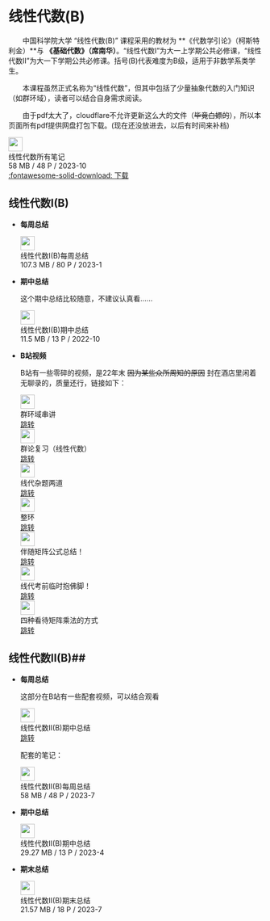 # 线性代数(B)
&emsp;&emsp;中国科学院大学 “线性代数(B)” 课程采用的教材为 **《代数学引论》（柯斯特利金）**与 **《基础代数》（席南华）**。“线性代数I”为大一上学期公共必修课，“线性代数II”为大一下学期公共必修课。括号(B)代表难度为B级，适用于非数学系类学生。

&emsp;&emsp;本课程虽然正式名称为“线性代数”，但其中包括了少量抽象代数的入门知识（如群环域），读者可以结合自身需求阅读。

&emsp;&emsp;由于pdf太大了，cloudflare不允许更新这么大的文件（~~毕竟白嫖的~~），所以本页面所有pdf提供网盘打包下载。(现在还没放进去，以后有时间来补档)

<div class="card file-block" markdown="1">
<div class="file-icon"><img src="/assets/images/pdf.svg" style="height: 2em;"></div>
<div class="file-body">
<div class="file-title">线性代数所有笔记</div>
<div class="file-meta">58 MB / 48 P / 2023-10</div>
</div>
<a class="down-button" target="_blank" href="/assets/files/线代II每周总结.pdf"   markdown="1">:fontawesome-solid-download: 下载</a>
 </div>

## 线性代数I(B)
- **每周总结**
    
    <div class="card file-block" markdown="1">
    <div class="file-icon"><img src="/assets/images/pdf.svg" style="height: 2em;"></div>
    <div class="file-body">
    <div class="file-title">线性代数I(B)每周总结</div>
    <div class="file-meta">107.3 MB / 80 P / 2023-1</div>
    </div>

- **期中总结**

    这个期中总结比较随意，不建议认真看……

    <div class="card file-block" markdown="1">
    <div class="file-icon"><img src="/assets/images/pdf.svg" style="height: 2em;"></div>
    <div class="file-body">
    <div class="file-title">线性代数I(B)期中总结</div>
    <div class="file-meta">11.5 MB / 13 P / 2022-10</div>  
    </div>
    
- **B站视频**

    B站有一些零碎的视频，是22年末 ~~因为某些众所周知的原因~~ 封在酒店里闲着无聊录的，质量还行，链接如下：

    <div class="card file-block" markdown="1">
    <div class="file-icon"><img src="/assets/images/bilibili.jpg" style="height: 2em;"></div>
    <div class="file-body">
    <div class="file-title">群环域串讲</div>
    </div>
    <a class="down-button" target="_blank" href="https://www.bilibili.com/video/BV1L84y1k7Yc/?spm_id_from=333.999.0.0&vd_source=c1a3f3faf4a9d5962c6abf481334720a"   markdown="1">跳转</a>
    </div>

    <div class="card file-block" markdown="1">
    <div class="file-icon"><img src="/assets/images/bilibili.jpg" style="height: 2em;"></div>
    <div class="file-body">
    <div class="file-title">群论复习（线性代数）</div>
    </div>
    <a class="down-button" target="_blank" href="https://www.bilibili.com/video/BV16G4y1u7Ci/?spm_id_from=333.999.0.0&vd_source=c1a3f3faf4a9d5962c6abf481334720a"   markdown="1">跳转</a>
    </div>

    <div class="card file-block" markdown="1">
    <div class="file-icon"><img src="/assets/images/bilibili.jpg" style="height: 2em;"></div>
    <div class="file-body">
    <div class="file-title">线代杂题两道</div>
    </div>
    <a class="down-button" target="_blank" href="https://www.bilibili.com/video/BV1pD4y1h7vt/?spm_id_from=333.999.0.0&vd_source=c1a3f3faf4a9d5962c6abf481334720a"   markdown="1">跳转</a>
    </div>

    <div class="card file-block" markdown="1">
    <div class="file-icon"><img src="/assets/images/bilibili.jpg" style="height: 2em;"></div>
    <div class="file-body">
    <div class="file-title">整环</div>
    </div>
    <a class="down-button" target="_blank" href="https://www.bilibili.com/video/BV1SK411q7QH/?spm_id_from=333.999.0.0&vd_source=c1a3f3faf4a9d5962c6abf481334720a"   markdown="1">跳转</a>
    </div>

    <div class="card file-block" markdown="1">
    <div class="file-icon"><img src="/assets/images/bilibili.jpg" style="height: 2em;"></div>
    <div class="file-body">
    <div class="file-title">伴随矩阵公式总结！</div>
    </div>
    <a class="down-button" target="_blank" href="https://www.bilibili.com/video/BV1U14y1P7Dj/?spm_id_from=333.999.0.0&vd_source=c1a3f3faf4a9d5962c6abf481334720a"   markdown="1">跳转</a>
    </div>

    <div class="card file-block" markdown="1">
    <div class="file-icon"><img src="/assets/images/bilibili.jpg" style="height: 2em;"></div>
    <div class="file-body">
    <div class="file-title">线代考前临时抱佛脚！</div>
    </div>
    <a class="down-button" target="_blank" href="https://www.bilibili.com/video/BV1vM41117qB/?spm_id_from=333.999.0.0&vd_source=c1a3f3faf4a9d5962c6abf481334720a"   markdown="1">跳转</a>
    </div>

    <div class="card file-block" markdown="1">
    <div class="file-icon"><img src="/assets/images/bilibili.jpg" style="height: 2em;"></div>
    <div class="file-body">
    <div class="file-title">四种看待矩阵乘法的方式</div>
    </div>
    <a class="down-button" target="_blank" href="https://www.bilibili.com/video/BV1sY411y7YR/?spm_id_from=333.999.0.0&vd_source=c1a3f3faf4a9d5962c6abf481334720a"   markdown="1">跳转</a>
    </div>

## 线性代数II(B)##

- **每周总结**

    这部分在B站有一些配套视频，可以结合观看
    <div class="card file-block" markdown="1">
    <div class="file-icon"><img src="/assets/images/bilibili.jpg" style="height: 2em;"></div>
    <div class="file-body">
    <div class="file-title">线性代数II(B)期中总结</div>
    </div>
    <a class="down-button" target="_blank" href="https://space.bilibili.com/400146621/channel/seriesdetail?sid=3967837&ctype=0"   markdown="1">跳转</a>
    </div>
    
    配套的笔记：

    <div class="card file-block" markdown="1">
    <div class="file-icon"><img src="/assets/images/pdf.svg" style="height: 2em;"></div>
    <div class="file-body">
    <div class="file-title">线性代数II(B)每周总结</div>
    <div class="file-meta">58 MB / 48 P / 2023-7</div>
</div>

- **期中总结**

    <div class="card file-block" markdown="1">
    <div class="file-icon"><img src="/assets/images/pdf.svg" style="height: 2em;"></div>
    <div class="file-body">
    <div class="file-title">线性代数II(B)期中总结</div>
    <div class="file-meta">29.27 MB / 13 P / 2023-4</div>
</div>

- **期末总结**

    <div class="card file-block" markdown="1">
    <div class="file-icon"><img src="/assets/images/pdf.svg" style="height: 2em;">  </div>
    <div class="file-body">
    <div class="file-title">线性代数II(B)期末总结</div>
    <div class="file-meta">21.57 MB / 18 P / 2023-7</div>
</div>